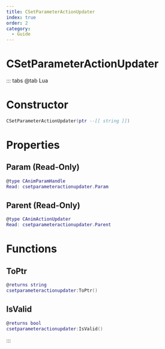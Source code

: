 ```yaml
---
title: CSetParameterActionUpdater
index: true
order: 2
category:
  - Guide
---
```


# CSetParameterActionUpdater

::: tabs
@tab Lua
# Constructor
```lua
CSetParameterActionUpdater(ptr --[[ string ]])
```
# Properties
## Param (Read-Only)
```lua
@type CAnimParamHandle
Read: csetparameteractionupdater.Param
```
## Parent (Read-Only)
```lua
@type CAnimActionUpdater
Read: csetparameteractionupdater.Parent
```
# Functions
## ToPtr
```lua
@returns string
csetparameteractionupdater:ToPtr()
```
## IsValid
```lua
@returns bool
csetparameteractionupdater:IsValid()
```

:::